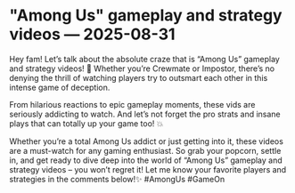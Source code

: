 # "Among Us" gameplay and strategy videos — 2025-08-31

Hey fam! Let’s talk about the absolute craze that is “Among Us” gameplay and strategy videos! 🚀 Whether you’re Crewmate or Impostor, there’s no denying the thrill of watching players try to outsmart each other in this intense game of deception.

From hilarious reactions to epic gameplay moments, these vids are seriously addicting to watch. And let’s not forget the pro strats and insane plays that can totally up your game too! 💥

Whether you’re a total Among Us addict or just getting into it, these videos are a must-watch for any gaming enthusiast. So grab your popcorn, settle in, and get ready to dive deep into the world of “Among Us” gameplay and strategy videos – you won’t regret it! Let me know your favorite players and strategies in the comments below!✨ #AmongUs #GameOn